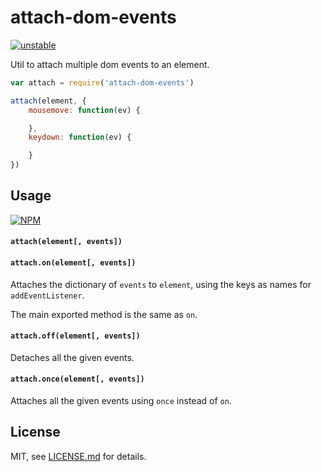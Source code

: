 # attach-dom-events

[![unstable](http://badges.github.io/stability-badges/dist/unstable.svg)](http://github.com/badges/stability-badges)

Util to attach multiple dom events to an element.

```js
var attach = require('attach-dom-events')

attach(element, {
	mousemove: function(ev) {

	},
	keydown: function(ev) {

	}
})
```

## Usage

[![NPM](https://nodei.co/npm/attach-dom-events.png)](https://nodei.co/npm/attach-dom-events/)

#### ```attach(element[, events])```
#### ```attach.on(element[, events])```

Attaches the dictionary of `events` to `element`, using the keys as names for `addEventListener`. 

The main exported method is the same as `on`.

#### ```attach.off(element[, events])```

Detaches all the given events.

#### ```attach.once(element[, events])```

Attaches all the given events using `once` instead of `on`.

## License

MIT, see [LICENSE.md](http://github.com/mattdesl/attach-dom-events/blob/master/LICENSE.md) for details.
